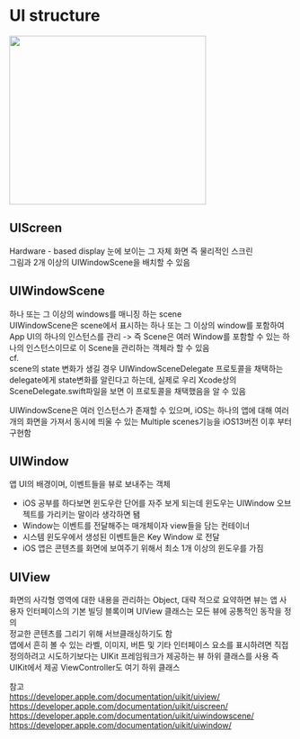 # UI structure

<img src="https://img1.daumcdn.net/thumb/R1280x0/?scode=mtistory2&fname=https%3A%2F%2Fblog.kakaocdn.net%2Fdn%2FbHpv9e%2FbtrtmVJw526%2FAwsG2AlVOav7OjhdSTpNkK%2Fimg.png" width="350" height="300"/>

## UIScreen

Hardware - based display 눈에 보이는 그 자체 화면 즉 물리적인 스크린
<br/>
그림과 2개 이상의 UIWindowScene을 배치할 수 있음
<br/>

## UIWindowScene

하나 또는 그 이상의 windows를 매니징 하는 scene
<br/>
UIWindowScene은 scene에서 표시하는 하나 또는 그 이상의 window를 포함하여 App UI의 하나의 인스턴스를 관리 -> 즉 Scene은 여러 Window를 포함할 수 있는 하나의 인스턴스이므로 이 Scene을 관리하는 객체라 할 수 있음
<br/>
cf.
<br/>
scene의 state 변화가 생길 경우 UIWindowSceneDelegate 프로토콜을 채택하는 delegate에게 state변화를 알린다고 하는데, 실제로 우리 Xcode상의 SceneDelegate.swift파일을 보면 이 프로토콜을 채택했음을 알 수 있음
<br/>

UIWindowScene은 여러 인스턴스가 존재할 수 있으며, iOS는 하나의 앱에 대해 여러 개의 화면을 가져서 동시에 띄울 수 있는 Multiple scenes기능을 iOS13버전 이후 부터 구현함
<br/>

## UIWindow

앱 UI의 배경이며, 이벤트들을 뷰로 보내주는 객체
<br/>

- iOS 공부를 하다보면 윈도우란 단어를 자주 보게 되는데 윈도우는 UIWindow 오브젝트를 가리키는 말이라 생각하면 됌
- Window는 이벤트를 전달해주는 매개체이자 view들을 담는 컨테이너
- 시스템 윈도우에서 생성된 이벤트들은 Key Window 로 전달
- iOS 앱은 콘텐츠를 화면에 보여주기 위해서 최소 1개 이상의 윈도우를 가짐

## UIView

화면의 사각형 영역에 대한 내용을 관리하는 Object, 대략 적으로 요약하면 뷰는 앱 사용자 인터페이스의 기본 빌딩 블록이며 UIView 클래스는 모든 뷰에 공통적인 동작을 정의
<br/>
정교한 콘텐츠를 그리기 위해 서브클래싱하기도 함
<br/>
앱에서 흔히 볼 수 있는 라벨, 이미지, 버튼 및 기타 인터페이스 요소를 표시하려면 직접 정의하려고 시도하기보다는 UIKit 프레임워크가 제공하는 뷰 하위 클래스를 사용 즉 UIKit에서 제공 ViewController도 여기 하위 클래스
<br/>

참고
<br/>
https://developer.apple.com/documentation/uikit/uiview/
<br/>
https://developer.apple.com/documentation/uikit/uiscreen/
<br/>
https://developer.apple.com/documentation/uikit/uiwindowscene/
<br/>
https://developer.apple.com/documentation/uikit/uiwindow/
